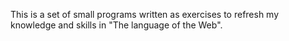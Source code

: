 This is a set of small programs written as exercises to refresh my knowledge and skills in "The language of the Web".
